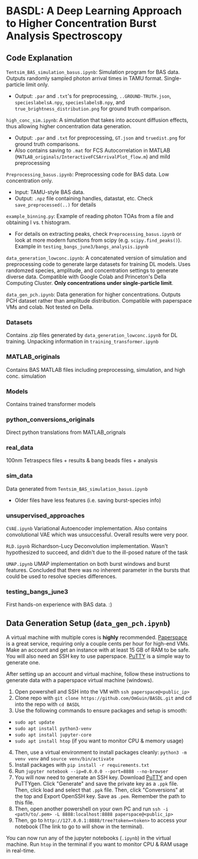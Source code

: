 # BASDL: A Deep Learning Approach to Higher Concentration Burst Analysis Spectroscopy

## Code Explanation

`Tentsim_BAS_simulation_basus.ipynb`: Simulation program for BAS data. Outputs randomly sampled photon arrival times in TAMU format. Single-particle limit only.
- Output: `.par` and `.txt`'s for preprocessing, `..GROUND-TRUTH.json`, `specieslabelsA.npy`, `specieslabelsB.npy`, and `true_brightness_distribution.png` for ground truth comparison.

`high_conc_sim.ipynb`: A simulation that takes into account diffusion effects, thus allowing higher concentration data generation. 
- Output: `.par` and `.txt` for preprocessing, `GT.json` and `truedist.png` for ground truth comparisons. 
- Also contains saving to `.mat` for FCS Autocorrelation in MATLAB (`MATLAB_originals/InteractiveFCSArrivalPlot_flow.m`) and mild preprocessing

`Preprocessing_basus.ipynb`: Preprocessing code for BAS data. Low concentration only.
- Input: TAMU-style BAS data.
- Output: `.npz` file containing handles, datastat, etc. Check `save_preprocessed(..)` for details

`example_binning.py`: Example of reading photon TOAs from a file and obtaining I vs. t histogram. 
- For details on extracting peaks, check `Preprocessing_basus.ipynb` or look at more modern functions from scipy (e.g. `scipy.find_peaks()`). Example in `testing_bangs_june3/bangs_analysis.ipynb`

`data_generation_lowconc.ipynb`: A concatenated version of simulation and preprocessing code to generate large datasets for training DL models. Uses randomzed species, amplitude, and concentration settings to generate diverse data. Compatible with Google Colab and Princeton's Della Computing Cluster. **Only concentrations under single-particle limit**. 

`data_gen_pch.ipynb`: Data generation for higher concentrations. Outputs PCH dataset rather than amplitude distribution. Compatible with paperspace VMs and colab. Not tested on Della.


### Datasets
Contains .zip files generated by `data_generation_lowconc.ipynb` for DL training. Unpacking information in `training_transformer.ipynb`

### MATLAB_originals
Contains BAS MATLAB files including preprocessing, simulation, and high conc. simulation

### Models
Contains trained transformer models

### python_conversions_originals
Direct python translations from MATLAB_orignals

### real_data
100nm Tetraspecs files + results & bang beads files + analysis

### sim_data
Data generated from `Tentsim_BAS_simulation_basus.ipynb`
- Older files have less features (i.e. saving burst-species info)

### unsupervised_approaches
`CVAE.ipynb` Variational Autoencoder implementation. Also contains convolutional VAE which was unsuccessful. Overall results were very poor.

`RLD.ipynb` Richardson-Lucy Deconvolution implementation. Wasn't hypothesized to succeed, and didn't due to the ill-posed nature of the task

`UMAP.ipynb` UMAP implementation on both burst windows and burst features. Concluded that there was no inherent parameter in the bursts that could be used to resolve species differences.

### testing_bangs_june3
First hands-on experience with BAS data. :)



## Data Generation Setup (`data_gen_pch.ipynb`)
A virtual machine with multiple cores is **highly** recommended. [Paperspace](paperspace.com) is a great service, requiring only a couple cents per hour for high-end VMs. Make an account and get an instance with at least 15 GB of RAM to be safe. You will also need an SSH key to use paperspace. [PuTTY](https://www.putty.org/) is a simple way to generate one.

After setting up an account and virtual machine, follow these instructions to generate data with a paperspace virtual machine (windows).

1. Open powershell and SSH into the VM with `ssh paperspace@<public_ip>`
2. Clone repo with `git clone https://github.com/OmGuin/BASDL.git` and cd into the repo with `cd BASDL`
3. Use the following commands to ensure packages and setup is smooth:
- `sudo apt update`
- `sudo apt install python3-venv`
- `sudo apt install jupyter-core`
- `sudo apt install htop` (if you want to monitor CPU & memory usage)
4. Then, use a virtual environment to install packages cleanly: `python3 -m venv venv` and `source venv/bin/activate`
5. Install packages with `pip install -r requirements.txt`
6. Run `jupyter notebook --ip=0.0.0.0 --port=8888 --no-browser`
7. You will now need to generate an SSH key. Download [PuTTY](https://www.putty.org/) and open PuTTYgen. Click "Generate" and save the private key as a `.ppk` file. Then, click load and select that `.ppk` file. Then, click "Conversions" at the top and Export OpenSSH key. Save as `.pem`. Remember the path to this file.
8. Then, open another powershell on your own PC and run `ssh -i <path/to/.pem> -L 8888:localhost:8888 paperspace@<public_ip>`
9. Then, go to `http://127.0.0.1:8888/tree?token=<token>` to access your notebook (The link to go to will show in the terminal). 

You can now run any of the jupyter notebooks (`.ipynb`) in the virtual machine. Run `htop` in the terminal if you want to monitor CPU & RAM usage in real-time.






